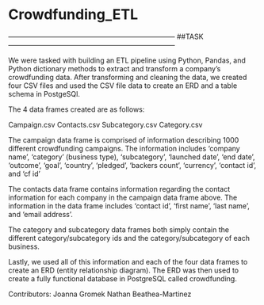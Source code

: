 # Crowdfunding_ETL

————————————————————————
##TASK
————————————————————————

We were tasked with building an ETL pipeline using Python, Pandas, and Python dictionary methods to extract and transform a company’s crowdfunding data. After transforming and cleaning the data, we created four CSV files and used the CSV file data to create an ERD and a table schema in PostgeSQl.

The 4 data frames created are as follows:

Campaign.csv
Contacts.csv
Subcategory.csv
Category.csv

The campaign data frame is comprised of information describing 1000 different crowdfunding campaigns. The information includes ‘company name’, ‘category’ (business type), ‘subcategory’, ‘launched date’, ‘end date’, ‘outcome’, ‘goal’, ‘country’, ‘pledged’, ‘backers count’, ‘currency’, ‘contact id’, and ‘cf id’

The contacts data frame contains information regarding the contact information for each company in the campaign data frame above. The information in the data frame includes ‘contact id’, ‘first name’, ‘last name’, and ‘email address’.

The category and subcategory data frames both simply contain the different category/subcategory ids and the category/subcategory of each business.

Lastly, we used all of this information and each of the four data frames to create an ERD (entity relationship diagram). The ERD was then used to create a fully functional database in PostgreSQL called crowdfunding.

Contributors:
Joanna Gromek
Nathan Beathea-Martinez
